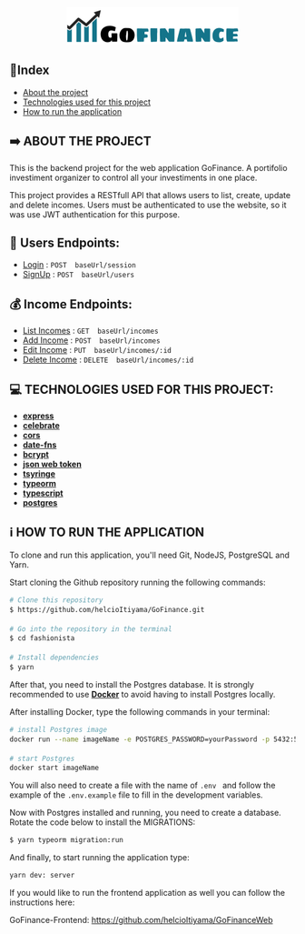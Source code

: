 <p align="center">
    <img alt ="homepage" src="https://github.com/helcioItiyama/GoFinanceWeb/blob/master/src/assets/logo.png"/>
</p>

## :triangular_flag_on_post:Index

* [About the project](#arrow_right-about-the-project)
* [Technologies used for this project](#computer-technologies-used-for-this-project)
* [How to run the application](#information_source-how-to-run-the-application)


## :arrow_right: ABOUT THE PROJECT

This is the backend project for the web application GoFinance. A portifolio investiment organizer to control all your investiments in one place.

This project provides a RESTfull API that allows users to list, create, update and delete incomes. Users must be authenticated to use the website, so it was use JWT authentication for this purpose.

## :raising_hand: Users Endpoints:
* [Login](endpoints/login.md) : `POST  baseUrl/session`
* [SignUp](endpoints/signup.md) : `POST  baseUrl/users`


## :moneybag: Income Endpoints:

* [List Incomes](endpoints/listIncomes.md) : `GET  baseUrl/incomes`
* [Add Income](endpoints/addIncome.md) : `POST  baseUrl/incomes`
* [Edit Income](endpoints/editIncome.md) : `PUT  baseUrl/incomes/:id`
* [Delete Income](endpoints/deleteIncome.md) : `DELETE  baseUrl/incomes/:id`


## :computer: TECHNOLOGIES USED FOR THIS PROJECT:

- [**express**](https://github.com/expressjs/express)
- [**celebrate**](https://github.com/arb/celebrate)
- [**cors**](https://github.com/expressjs/cors)
- [**date-fns**](https://github.com/date-fns/date-fns)
- [**bcrypt**](https://github.com/kelektiv/node.bcrypt.js/)
- [**json web token**](https://github.com/auth0/node-jsonwebtoken)
- [**tsyringe**](https://github.com/microsoft/tsyringe)
- [**typeorm**](https://github.com/typeorm)
- [**typescript**](https://github.com/microsoft/TypeScript)
- [**postgres**](https://github.com/postgres/postgres)


## :information_source: HOW TO RUN THE APPLICATION

To clone and run this application, you'll need Git, NodeJS, PostgreSQL and Yarn.

Start cloning the Github repository running the following commands:

```bash
# Clone this repository
$ https://github.com/helcioItiyama/GoFinance.git

# Go into the repository in the terminal
$ cd fashionista

# Install dependencies
$ yarn
```

After that, you need to install the Postgres database. It is strongly recommended to
use [**Docker**](https://www.docker.com/get-started) to avoid having to install Postgres locally.

After installing Docker, type the following commands in your terminal:

```bash
# install Postgres image
docker run --name imageName -e POSTGRES_PASSWORD=yourPassword -p 5432:5432 -d postgres

# start Postgres
docker start imageName
```

You will also need to create a file with the name of ```.env ``` and follow the example of the ```.env.example``` file to fill in the development variables.

Now with Postgres installed and running, you need to create a database. Rotate the code below to install the MIGRATIONS:

```bash
$ yarn typeorm migration:run
```

And finally, to start running the application type:

```bash
yarn dev: server
```

If you would like to run the frontend application as well you can follow the instructions here:

GoFinance-Frontend: https://github.com/helcioItiyama/GoFinanceWeb
